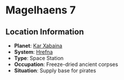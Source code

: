 # Magelhaens 7

## Location Information
- **Planet**: [Kar Xabaina](../planet--kar-xabaina.md)
- **System**: [Hrefna](../../../system--hrefna.md)
- **Type**: Space Station
- **Occupation**: Freeze-dried ancient corpses
- **Situation**: Supply base for pirates
